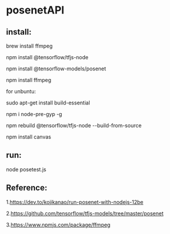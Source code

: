 posenetAPI
===
install:
---
brew install ffmpeg

npm install @tensorflow/tfjs-node

npm install @tensorflow-models/posenet

npm install ffmpeg

for unbuntu:

sudo apt-get install build-essential

npm i node-pre-gyp -g

npm rebuild @tensorflow/tfjs-node --build-from-source

npm install canvas

run:
---
node posetest.js

Reference:
---

1.https://dev.to/kojikanao/run-posenet-with-nodejs-12be

2.https://github.com/tensorflow/tfjs-models/tree/master/posenet

3.https://www.npmjs.com/package/ffmpeg
